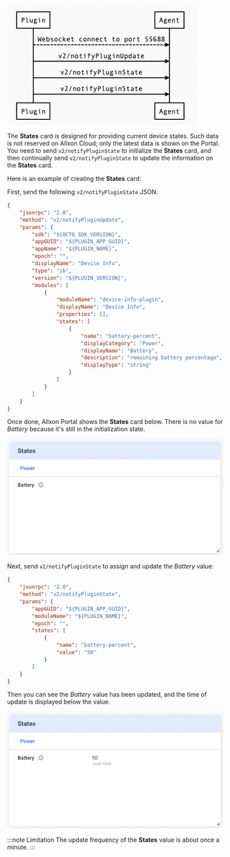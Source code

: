![states-sequence](../_img/states-sequence.png)

The **States** card is designed for providing current device states. Such data is not reserved on Allxon Cloud; only the latest data is shown on the Portal. You need to send `v2/notifyPluginState` to initialize the **States** card, and then continually send `v2/notifyPluginState` to update the information on the **States** card. 
 
Here is an example of creating the **States** card:

First, send the following `v2/notifyPluginState` JSON.

```json {17-25} 
{
    "jsonrpc": "2.0",
    "method": "v2/notifyPluginUpdate",
    "params": {
        "sdk": "${OCTO_SDK_VERSION}",
        "appGUID": "${PLUGIN_APP_GUID}",
        "appName": "${PLUGIN_NAME}",
        "epoch": "",
        "displayName": "Device Info",
        "type": "ib",
        "version": "${PLUGIN_VERSION}",
        "modules": [
            {
                "moduleName": "device-info-plugin",
                "displayName": "Device Info",
                "properties": [],
                "states": [
                    {
                        "name": "battery-percent",
                        "displayCategory": "Power",
                        "displayName": "Battery",
                        "description": "remaining battery percentage",
                        "displayType": "string"
                    }
                ]
            }
        ]
    }
}
```

Once done, Allxon Portal shows the **States** card below. There is no value for *Battery* because it's still in the initialization state.

![states-card](../_img/states-card.png)

Next, send `v2/notifyPluginState` to assign and update the *Battery* value:


```json {11}
{
    "jsonrpc": "2.0",
    "method": "v2/notifyPluginState",
    "params": {
        "appGUID": "${PLUGIN_APP_GUID}",
        "moduleName": "${PLUGIN_NAME}",
        "epoch": "",
        "states": [
            {
                "name": "battery-percent",
                "value": "50"
            }
        ]
    }
}
```

Then you can see the *Battery* value has been updated, and the time of update is displayed below the value.

![states-battery](../_img/states-battery-50.png)

:::note Limitation
The update frequency of the **States** value is about once a minute.
:::
